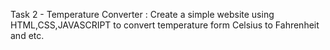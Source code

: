 Task 2 - Temperature Converter : Create a simple website using HTML,CSS,JAVASCRIPT to convert temperature form Celsius to Fahrenheit and etc.
